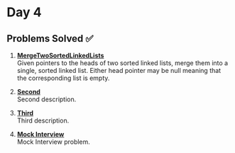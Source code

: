 # Day 4

## Problems Solved ✅

1. **[MergeTwoSortedLinkedLists](MergeTwoSortedLinkedLists.md)**  
   Given pointers to the heads of two sorted linked lists, merge them into a single, sorted linked list. Either head pointer may be null meaning that the corresponding list is empty.

2. **[Second](Second.md)**  
   Second description.

3. **[Third](Third.md)**  
   Third description.

4. **[Mock Interview](MockInterview.png)**  
   Mock Interview problem.